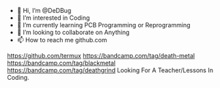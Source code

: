 - 👋 Hi, I’m @DeDBug
- 👀 I’m interested in Coding
- 🌱 I’m currently learning PCB Programming or Reprogramming
- 💞️ I’m looking to collaborate on Anything
- 📫 How to reach me github.com

<!---
DeDBug/DeDBug is a ✨ special ✨ repository because its `README.md` (this file) appears on your GitHub profile.
You can click the Preview link to take a look at your changes.
--->
https://github.com/termux
https://bandcamp.com/tag/death-metal
https://bandcamp.com/tag/blackmetal
https://bandcamp.com/tag/deathgrind
Looking For A Teacher/Lessons In Coding.
